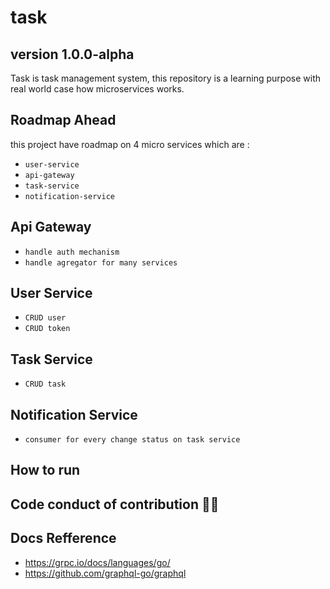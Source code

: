 # task
## version 1.0.0-alpha

Task is task management system, this repository is a learning purpose with real world case how microservices works. 

## Roadmap Ahead
this project have roadmap on 4 micro services which are : 
- `user-service`
- `api-gateway`
- `task-service`
- `notification-service`

## Api Gateway
- `handle auth mechanism`
- `handle agregator for many services`

## User Service
- `CRUD user`
- `CRUD token`

## Task Service
- `CRUD task`

## Notification Service
- `consumer for every change status on task service`

## How to run

## Code conduct of contribution 👨‍💻

## Docs Refference
- https://grpc.io/docs/languages/go/
- https://github.com/graphql-go/graphql
